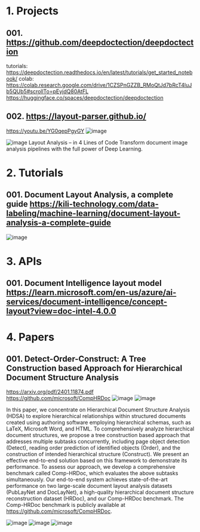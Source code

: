 # 1. Projects
## 001. https://github.com/deepdoctection/deepdoctection
tutorials: https://deepdoctection.readthedocs.io/en/latest/tutorials/get_started_notebook/
colab: https://colab.research.google.com/drive/1CZSPnGZZB_RMoQtJd7bRcT4luJb5QUb5#scrollTo=pEyjdQ80AtFL
https://huggingface.co/spaces/deepdoctection/deepdoctection

## 002. https://layout-parser.github.io/
https://youtu.be/YG0qepPgyGY
![image](https://github.com/qianxinchun/awesomeLLMTopics/assets/7309139/92bbaa08-8f85-403c-b3d3-6f7246822c3a)

![image](https://github.com/qianxinchun/awesomeLLMTopics/assets/7309139/8106caeb-b315-46c2-8ee6-3230e0df4a3e)
Layout Analysis – in 4 Lines of Code
Transform document image analysis pipelines with the full power of Deep Learning.


# 2. Tutorials
## 001. Document Layout Analysis, a complete guide https://kili-technology.com/data-labeling/machine-learning/document-layout-analysis-a-complete-guide
![image](https://github.com/qianxinchun/awesomeLLMTopics/assets/7309139/b2a8d761-34a8-4b1d-bf2f-f6b5f19eb0a2)


# 3. APIs
## 001. Document Intelligence layout model https://learn.microsoft.com/en-us/azure/ai-services/document-intelligence/concept-layout?view=doc-intel-4.0.0


# 4. Papers
## 001. Detect-Order-Construct: A Tree Construction based Approach for Hierarchical Document Structure Analysis

https://arxiv.org/pdf/2401.11874.pdf
https://github.com/microsoft/CompHRDoc
![image](https://github.com/qianxinchun/awesomeLLMTopics/assets/7309139/3f134283-a219-49db-aced-2c55fe07314c)
![image](https://github.com/qianxinchun/awesomeLLMTopics/assets/7309139/af000254-f801-4bac-bbc0-1a5014be38df)


In this paper, we concentrate on Hierarchical Document Structure Analysis
(HDSA) to explore hierarchical relationships within structured documents created using authoring software
employing hierarchical schemas, such as LaTeX, Microsoft Word, and HTML. To comprehensively analyze
hierarchical document structures, we propose a tree construction based approach that addresses multiple
subtasks concurrently, including page object detection (Detect), reading order prediction of identified objects (Order), and the construction of intended hierarchical structure (Construct). We present an effective
end-to-end solution based on this framework to demonstrate its performance. To assess our approach, we develop a comprehensive benchmark called Comp-HRDoc, which evaluates the above subtasks simultaneously.
Our end-to-end system achieves state-of-the-art performance on two large-scale document layout analysis datasets (PubLayNet and DocLayNet), a high-quality hierarchical document structure reconstruction
dataset (HRDoc), and our Comp-HRDoc benchmark. The Comp-HRDoc benchmark is publicly available
at https://github.com/microsoft/CompHRDoc.

![image](https://github.com/qianxinchun/awesomeLLMTopics/assets/7309139/4e9422c1-3f38-467a-9551-812ee39971c6)
![image](https://github.com/qianxinchun/awesomeLLMTopics/assets/7309139/bdfd89a0-e21a-4653-97b3-47526060d987)
![image](https://github.com/qianxinchun/awesomeLLMTopics/assets/7309139/80cb1742-4e24-41e6-a9cf-9797fb8618ce)





